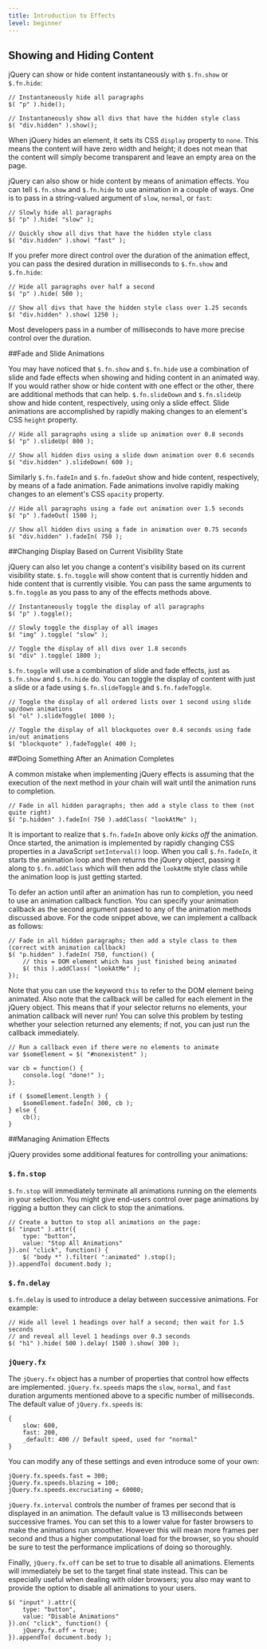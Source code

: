 ```yaml
---
title: Introduction to Effects
level: beginner
---
```


## Showing and Hiding Content

jQuery can show or hide content instantaneously with `$.fn.show` or `$.fn.hide`:

```
// Instantaneously hide all paragraphs
$( "p" ).hide();

// Instantaneously show all divs that have the hidden style class
$( "div.hidden" ).show();
```

When jQuery hides an element, it sets its CSS `display` property to `none`. This means the content will have
zero width and height; it does not mean that the content will simply become transparent and leave an empty area on the page.

jQuery can also show or hide content by means of animation effects. You can tell
`$.fn.show` and `$.fn.hide` to use animation in a couple of ways. One is to pass
in a string-valued argument of `slow`, `normal`, or `fast`:

```
// Slowly hide all paragraphs
$( "p" ).hide( "slow" );

// Quickly show all divs that have the hidden style class
$( "div.hidden" ).show( "fast" );
```

If you prefer more direct control over the duration of the animation effect, you
can pass the desired duration in milliseconds to `$.fn.show` and `$.fn.hide`:

```
// Hide all paragraphs over half a second
$( "p" ).hide( 500 );

// Show all divs that have the hidden style class over 1.25 seconds
$( "div.hidden" ).show( 1250 );
```

Most developers pass in a number of milliseconds to have more precise control
over the duration.

##Fade and Slide Animations

You may have noticed that `$.fn.show` and `$.fn.hide` use a combination of slide and fade effects
when showing and hiding content in an animated way. If you would rather show or hide content with
one effect or the other, there are additional methods that can help. `$.fn.slideDown` and `$.fn.slideUp`
show and hide content, respectively, using only a slide effect. Slide animations are accomplished by
rapidly making changes to an element's CSS `height` property.

```
// Hide all paragraphs using a slide up animation over 0.8 seconds
$( "p" ).slideUp( 800 );

// Show all hidden divs using a slide down animation over 0.6 seconds
$( "div.hidden" ).slideDown( 600 );
```

Similarly `$.fn.fadeIn` and `$.fn.fadeOut` show and hide content, respectively, by means of a fade
animation. Fade animations involve rapidly making changes to an element's CSS `opacity` property.

```
// Hide all paragraphs using a fade out animation over 1.5 seconds
$( "p" ).fadeOut( 1500 );

// Show all hidden divs using a fade in animation over 0.75 seconds
$( "div.hidden" ).fadeIn( 750 );
```

##Changing Display Based on Current Visibility State

jQuery can also let you change a content's visibility based on its current visibility state. `$.fn.toggle`
will show content that is currently hidden and hide content that is currently visible. You can pass the
same arguments to `$.fn.toggle` as you pass to any of the effects methods above.

```
// Instantaneously toggle the display of all paragraphs
$( "p" ).toggle();

// Slowly toggle the display of all images
$( "img" ).toggle( "slow" );

// Toggle the display of all divs over 1.8 seconds
$( "div" ).toggle( 1800 );
```

`$.fn.toggle` will use a combination of slide and fade effects, just as `$.fn.show` and `$.fn.hide` do. You can
toggle the display of content with just a slide or a fade using `$.fn.slideToggle` and `$.fn.fadeToggle`.

```
// Toggle the display of all ordered lists over 1 second using slide up/down animations
$( "ol" ).slideToggle( 1000 );

// Toggle the display of all blockquotes over 0.4 seconds using fade in/out animations
$( "blockquote" ).fadeToggle( 400 );
```

##Doing Something After an Animation Completes

A common mistake when implementing jQuery effects is assuming that the execution of the next method in your
chain will wait until the animation runs to completion.

```
// Fade in all hidden paragraphs; then add a style class to them (not quite right)
$( "p.hidden" ).fadeIn( 750 ).addClass( "lookAtMe" );
```

It is important to realize that `$.fn.fadeIn` above only *kicks off* the animation. Once started, the
animation is implemented by rapidly changing CSS properties in a JavaScript `setInterval()` loop. When
you call `$.fn.fadeIn`, it starts the animation loop and then returns the jQuery object, passing it along
to `$.fn.addClass` which will then add the `lookAtMe` style class while the animation loop is just
getting started.

To defer an action until after an animation has run to completion, you need to use an animation callback
function. You can specify your animation callback as the second argument passed to any of the
animation methods discussed above. For the code snippet above, we can implement a callback as follows:

```
// Fade in all hidden paragraphs; then add a style class to them (correct with animation callback)
$( "p.hidden" ).fadeIn( 750, function() {
	// this = DOM element which has just finished being animated
	$( this ).addClass( "lookAtMe" );
});
```

Note that you can use the keyword `this` to refer to the DOM element being animated. Also note
that the callback will be called for each element in the jQuery object. This means that if your
selector returns no elements, your animation callback will never run! You can solve this problem by
testing whether your selection returned any elements; if not, you can just run the callback immediately.

```
// Run a callback even if there were no elements to animate
var $someElement = $( "#nonexistent" );

var cb = function() {
	console.log( "done!" );
};

if ( $someElement.length ) {
	$someElement.fadeIn( 300, cb );
} else {
	cb();
}
```

##Managing Animation Effects

jQuery provides some additional features for controlling your animations:

### `$.fn.stop`

`$.fn.stop` will immediately terminate all animations running on the elements in your selection. You might give
end-users control over page animations by rigging a button they can click to stop the animations.

```
// Create a button to stop all animations on the page:
$( "input" ).attr({
	type: "button",
	value: "Stop All Animations"
}).on( "click", function() {
	$( "body *" ).filter( ":animated" ).stop();
}).appendTo( document.body );
```

### `$.fn.delay`

`$.fn.delay` is used to introduce a delay between successive animations. For example:

```
// Hide all level 1 headings over half a second; then wait for 1.5 seconds
// and reveal all level 1 headings over 0.3 seconds
$( "h1" ).hide( 500 ).delay( 1500 ).show( 300 );
```

### `jQuery.fx`

The `jQuery.fx` object has a number of properties that control how effects are implemented. `jQuery.fx.speeds` maps
the `slow`, `normal`, and `fast` duration arguments mentioned above to a specific
number of milliseconds. The default value of `jQuery.fx.speeds` is:

```
{
	slow: 600,
	fast: 200,
	_default: 400 // Default speed, used for "normal"
}
```

You can modify any of these settings and even introduce some of your own:

```
jQuery.fx.speeds.fast = 300;
jQuery.fx.speeds.blazing = 100;
jQuery.fx.speeds.excruciating = 60000;
```

`jQuery.fx.interval` controls the number of frames per second that is
displayed in an animation. The default value is 13 milliseconds between
successive frames. You can set this to a lower value for faster browsers
to make the animations run smoother. However this will mean more frames
per second and thus a higher computational load for the browser, so you
should be sure to test the performance implications of doing so thoroughly.

Finally, `jQuery.fx.off` can be set to true to disable all animations. Elements
will immediately be set to the target final state instead. This can be
especially useful when dealing with older browsers; you also may want to
provide the option to disable all animations to your users.

```
$( "input" ).attr({
	type: "button",
	value: "Disable Animations"
}).on( "click", function() {
	jQuery.fx.off = true;
}).appendTo( document.body );
```
